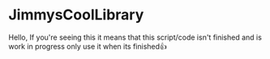 # JimmysCoolLibrary
Hello, If you're seeing this it means that this script/code isn't finished and is work in progress only use it when its finished👍

